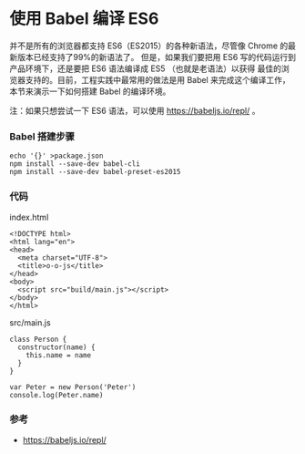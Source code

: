 # 使用 Babel 编译 ES6

并不是所有的浏览器都支持 ES6（ES2015）的各种新语法，尽管像 Chrome 的最新版本已经支持了99%的新语法了。
但是，如果我们要把用 ES6 写的代码运行到产品环境下，还是要把 ES6 语法编译成 ES5 （也就是老语法）以获得
最佳的浏览器支持的。目前，工程实践中最常用的做法是用 Babel 来完成这个编译工作，本节来演示一下如何搭建
Babel 的编译环境。

注：如果只想尝试一下 ES6 语法，可以使用 https://babeljs.io/repl/ 。

### Babel 搭建步骤


```
echo '{}' >package.json
npm install --save-dev babel-cli
npm install --save-dev babel-preset-es2015
```


### 代码

index.html

```
<!DOCTYPE html>
<html lang="en">
<head>
  <meta charset="UTF-8">
  <title>o-o-js</title>
</head>
<body>
  <script src="build/main.js"></script>
</body>
</html>
```

src/main.js

```
class Person {
  constructor(name) {
    this.name = name
  }
}

var Peter = new Person('Peter')
console.log(Peter.name)
```




### 参考

- https://babeljs.io/repl/
